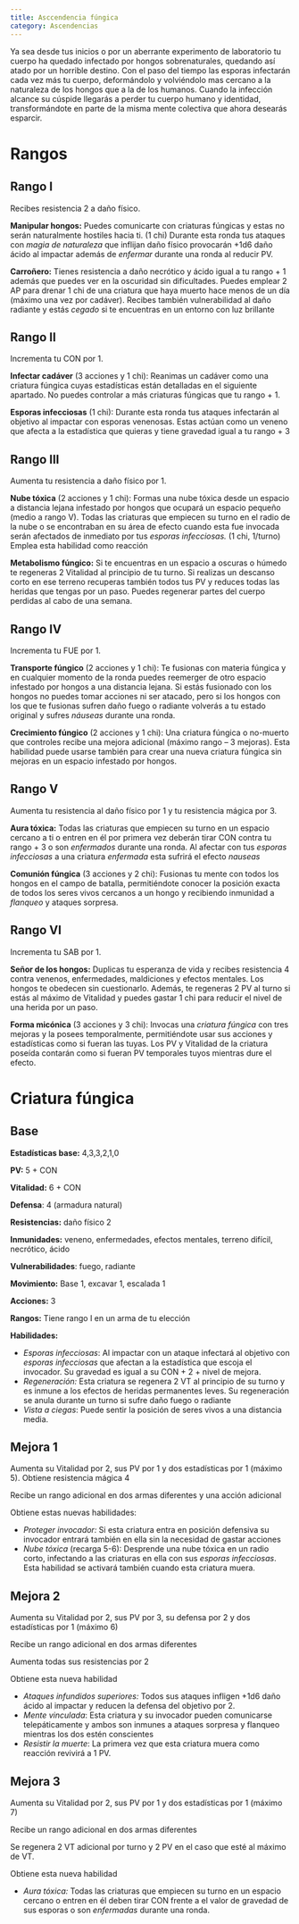 ```yaml
---
title: Asccendencia fúngica
category: Ascendencias
---
```


Ya sea desde tus inicios o por un aberrante experimento de laboratorio tu cuerpo ha quedado infectado por hongos sobrenaturales, quedando así atado por un horrible destino. Con el paso del tiempo las esporas infectarán cada vez más tu cuerpo, deformándolo y volviéndolo mas cercano a la naturaleza de los hongos que a la de los humanos. Cuando la infección alcance su cúspide llegarás a perder tu cuerpo humano y identidad, transformándote en parte de la misma mente colectiva que ahora desearás esparcir.

# Rangos

## Rango I

Recibes resistencia 2 a daño físico. 

**Manipular hongos:** Puedes comunicarte con criaturas fúngicas y estas no serán naturalmente hostiles hacia ti. (1 chi) Durante esta ronda tus ataques con *magia de naturaleza* que inflijan daño físico provocarán +1d6 daño ácido al impactar además de *enfermar* durante una ronda al reducir PV.

**Carroñero:** Tienes resistencia a daño necrótico y ácido igual a tu rango + 1 además que puedes ver en la oscuridad sin dificultades. Puedes emplear 2 AP para drenar 1 chi de una criatura que haya muerto hace menos de un día (máximo una vez por cadáver). Recibes también vulnerabilidad al daño radiante y estás *cegado* si te encuentras en un entorno con luz brillante

## Rango II

Incrementa tu CON por 1.

**Infectar cadáver** (3 acciones y 1 chi): Reanimas un cadáver como una criatura fúngica cuyas estadísticas están detalladas en el siguiente apartado. No puedes controlar a más criaturas fúngicas que tu rango + 1.

**Esporas infecciosas** (1 chi): Durante esta ronda tus ataques infectarán al objetivo al impactar con esporas venenosas. Estas actúan como un veneno que afecta a la estadística que quieras y tiene gravedad igual a tu rango + 3 

## Rango III

Aumenta tu resistencia a daño físico por 1.

**Nube tóxica** (2 acciones y 1 chi): Formas una nube tóxica desde un espacio a distancia lejana infestado por hongos que ocupará un espacio pequeño (medio a rango V). Todas las criaturas que empiecen su turno en el radio de la nube o se encontraban en su área de efecto cuando esta fue invocada serán afectados de inmediato por tus *esporas infecciosas.* (1 chi, 1/turno) Emplea esta habilidad como reacción 

**Metabolismo fúngico:** Si te encuentras en un espacio a oscuras o húmedo te regeneras 2 Vitalidad al principio de tu turno. Si realizas un descanso corto en ese terreno recuperas también todos tus PV y reduces todas las heridas que tengas por un paso. Puedes regenerar partes del cuerpo perdidas al cabo de una semana.

## Rango IV

Incrementa tu FUE por 1.

**Transporte fúngico** (2 acciones y 1 chi): Te fusionas con materia fúngica y en cualquier momento de la ronda puedes reemerger de otro espacio infestado por hongos a una distancia lejana. Si estás fusionado con los hongos no puedes tomar acciones ni ser atacado, pero si los hongos con los que te fusionas sufren daño fuego o radiante volverás a tu estado original y sufres *náuseas* durante una ronda.

**Crecimiento fúngico** (2 acciones y 1 chi): Una criatura fúngica o no-muerto que controles recibe una mejora adicional (máximo rango – 3 mejoras). Esta habilidad puede usarse también para crear una nueva criatura fúngica sin mejoras en un espacio infestado por hongos.

## Rango V

Aumenta tu resistencia al daño físico por 1 y tu resistencia mágica por 3.

**Aura tóxica:** Todas las criaturas que empiecen su turno en un espacio cercano a ti o entren en él por primera vez deberán tirar CON contra tu rango + 3 o son *enfermados* durante una ronda. Al afectar con tus *esporas infecciosas* a una criatura *enfermada* esta sufrirá el efecto *nauseas*

**Comunión fúngica** (3 acciones y 2 chi): Fusionas tu mente con todos los hongos en el campo de batalla, permitiéndote conocer la posición exacta de todos los seres vivos cercanos a un hongo y recibiendo inmunidad a *flanqueo* y ataques sorpresa.  

## Rango VI

Incrementa tu SAB por 1.

**Señor de los hongos:** Duplicas tu esperanza de vida y recibes resistencia 4 contra venenos, enfermedades, maldiciones y efectos mentales. Los hongos te obedecen sin cuestionarlo. Además, te regeneras 2 PV al turno si estás al máximo de Vitalidad y puedes gastar 1 chi para reducir el nivel de una herida por un paso.

**Forma micónica** (3 acciones y 3 chi): Invocas una *criatura fúngica* con tres mejoras y la posees temporalmente, permitiéndote usar sus acciones y estadísticas como si fueran las tuyas. Los PV y Vitalidad de la criatura poseída contarán como si fueran PV temporales tuyos mientras dure el efecto.

# Criatura fúngica

## Base

**Estadísticas base:** 4,3,3,2,1,0

**PV:** 5 + CON

**Vitalidad:** 6 + CON

**Defensa**: 4 (armadura natural)

**Resistencias:** daño físico 2

**Inmunidades:** veneno, enfermedades, efectos mentales, terreno difícil, necrótico, ácido

**Vulnerabilidades**: fuego, radiante

**Movimiento:** Base 1, excavar 1, escalada 1

**Acciones:** 3

**Rangos:** Tiene rango I en un arma de tu elección

**Habilidades:**

- *Esporas infecciosas*: Al impactar con un ataque infectará al objetivo con *esporas infecciosas* que afectan a la estadística que escoja el invocador. Su gravedad es igual a su CON + 2 + nivel de mejora.
- *Regeneración:* Esta criatura se regenera 2 VT al principio de su turno y es inmune a los efectos de heridas permanentes leves. Su regeneración se anula durante un turno si sufre daño fuego o radiante
- *Vista a ciegas*: Puede sentir la posición de seres vivos a una distancia media.

## Mejora 1

Aumenta su Vitalidad por 2, sus PV por 1 y dos estadísticas por 1 (máximo 5). Obtiene resistencia mágica 4

Recibe un rango adicional en dos armas diferentes y una acción adicional

Obtiene estas nuevas habilidades:

- *Proteger invocador:* Si esta criatura entra en posición defensiva su invocador entrará también en ella sin la necesidad de gastar acciones
- *Nube tóxica* (recarga 5-6): Desprende una nube tóxica en un radio corto, infectando a las criaturas en ella con sus *esporas infecciosas*. Esta habilidad se activará también cuando esta criatura muera.

## Mejora 2

Aumenta su Vitalidad por 2, sus PV por 3, su defensa por 2 y dos estadísticas por 1 (máximo 6)

Recibe un rango adicional en dos armas diferentes

Aumenta todas sus resistencias por 2

Obtiene esta nueva habilidad

- *Ataques infundidos superiores:* Todos sus ataques infligen +1d6 daño ácido al impactar y reducen la defensa del objetivo por 2. 
- *Mente vinculada*: Esta criatura y su invocador pueden comunicarse telepáticamente y ambos son inmunes a ataques sorpresa y flanqueo mientras los dos estén conscientes
- *Resistir la muerte*: La primera vez que esta criatura muera como reacción revivirá a 1 PV.

## Mejora 3

Aumenta su Vitalidad por 2, sus PV por 1 y dos estadísticas por 1 (máximo 7)

Recibe un rango adicional en dos armas diferentes

Se regenera 2 VT adicional por turno y 2 PV en el caso que esté al máximo de VT.

Obtiene esta nueva habilidad

- *Aura tóxica:* Todas las criaturas que empiecen su turno en un espacio cercano o entren en él deben tirar CON frente a el valor de gravedad de sus esporas o son *enfermadas* durante una ronda.
